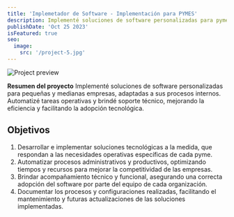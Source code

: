 ```yaml
---
title: 'Implemetador de Software - Implementación para PYMES'
description: Implementé soluciones de software personalizadas para pymes, automatizando procesos clave y ofreciendo soporte técnico para mejorar la eficiencia operativa.
publishDate: 'Oct 25 2023'
isFeatured: true
seo:
  image:
    src: '/project-5.jpg'
---
```


![Project preview](/project-5.jpeg)


**Resumen del proyecto**
Implementé soluciones de software personalizadas para pequeñas y medianas empresas, adaptadas a sus procesos internos. Automatizé tareas operativas y brindé soporte técnico, mejorando la eficiencia y facilitando la adopción tecnológica.

## Objetivos

1. Desarrollar e implementar soluciones tecnológicas a la medida, que respondan a las necesidades operativas específicas de cada pyme.
2. Automatizar procesos administrativos y productivos, optimizando tiempos y recursos para mejorar la competitividad de las empresas.
3. Brindar acompañamiento técnico y funcional, asegurando una correcta adopción del software por parte del equipo de cada organización.
4. Documentar los procesos y configuraciones realizadas, facilitando el mantenimiento y futuras actualizaciones de las soluciones implementadas.


